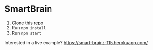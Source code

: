# SmartBrain

1. Clone this repo
2. Run `npm install`
3. Run `npm start`

Interested in a live example? https://smart-brainz-115.herokuapp.com/
